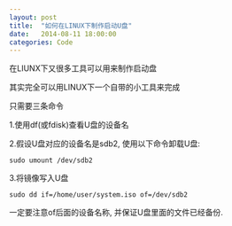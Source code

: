 ```yaml
---
layout: post
title:  "如何在LINUX下制作启动U盘"
date:   2014-08-11 18:00:00
categories: Code
---
```


在LIUNX下又很多工具可以用来制作启动盘

其实完全可以用LINUX下一个自带的小工具来完成

只需要三条命令

1.使用df(或fdisk)查看U盘的设备名


2.假设U盘对应的设备名是sdb2, 使用以下命令卸载U盘:

`sudo umount /dev/sdb2`


3.将镜像写入U盘

`sudo dd if=/home/user/system.iso of=/dev/sdb2`


一定要注意of后面的设备名称, 并保证U盘里面的文件已经备份.
